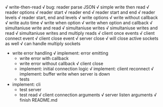 
√ write-then-read
  √ bug: reader parse JSON
  √ simple write then read
√ reader options
  √ reader start
  √ reader end
  √ reader start and end
  √ reader levels
  √ reader start, end and levels
√ write options
  √ write without callback
  √ write auto time
  √ write when option
  √ write when option and callback
√ simultaniuse write and read
  √ simultaniuse writes
  √ simultaniuse writes and read
  √ simultaniuse writes and multiply reads
√ client once events
  √ client connect event
  √ client close event
√ server close
  √ will close active sockets as well
  √ can handle multiply sockets
* write error handling
  √ implement: error emitting
  * write error with callback
  * write error without callback
√ client close
  * implement: initial connection logic
  √ implement: client reconnect
  √ implement: buffer write when server is down
  * tests
* implement: cli
  * test server
  * test read
√ client connection arguments
√ server listen arguments
√ finish README.md
